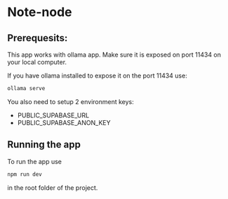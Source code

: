 # Note-node

## Prerequesits:

This app works with ollama app. Make sure it is exposed on port 11434 on your local computer.

If you have ollama installed to expose it on the port 11434 use:

```bash
ollama serve
```

You also need to setup 2 environment keys:

- PUBLIC_SUPABASE_URL
- PUBLIC_SUPABASE_ANON_KEY

## Running the app

To run the app use

```bash
npm run dev
```

in the root folder of the project.
